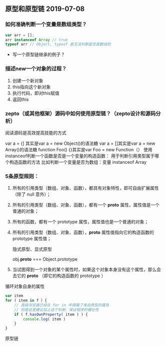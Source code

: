 ## 原型和原型链 2019-07-08

### 如何准确判断一个变量是数组类型？

```javascript
var arr = [];
arr instanceof Array // true
typeof arr // Object, typeof 是无法判断是否是数组的
```

- 写一个原型链继承的例子？

### 描述new一个对象的过程？

1. 创建一个新对象
2. this指向这个新对象
3. 执行代码，即对this赋值
4. 返回this

### zepto（或其他框架）源码中如何使用原型链？（zepto设计和源码分析）

阅读源码是高效提高技能的方式

var a = {] 其实是var a = new Object()的语法糖
var a = []其实是var a = new Array()的语法糖
function Foo() {}其实是var Foo = new Function（）
使用instanceof判断一个函数是否是一个变量的构造函数：
用于判断引用类型属于哪个构造函数的方法
比如判断一个变量是否为数组：变量 instanceof Array

### 5条原型规则：

1. 所有的引用类型（数组、对象、函数），都具有对象特性，即可自由扩展属性（除了 null 意外）；

2. 所有的引用类型（数组、对象、函数），都有一个 __proto__ 属性，属性值是一个普通的对象；

3. 所有的函数，都有一个 prototype 属性，属性值也是一个普通的对象；

4. 所有的引用类型（数组、对象、函数），__proto__ 属性值指向它的构造函数的 prototype 属性值；

   隐式原型、显式原型

   obj.__proto__ === Object.prototype

5. 当试图得到一个对象的某个属性时，如果这个对象本身没有这个属性，那么会去它的 __proto__ （即它的构造函数的 prototype ）

循环对象自身的属性

```javascript
var item
for ( item in f ）{
	// 高级浏览器已经在 for in 中屏蔽了来自原型的属性
	// 但是这里建议加上这个判断，保证程序的健壮性
	if ( f.hasOwnProperty( item ) ) {
		console.log( item )
	}
}
```

原型链